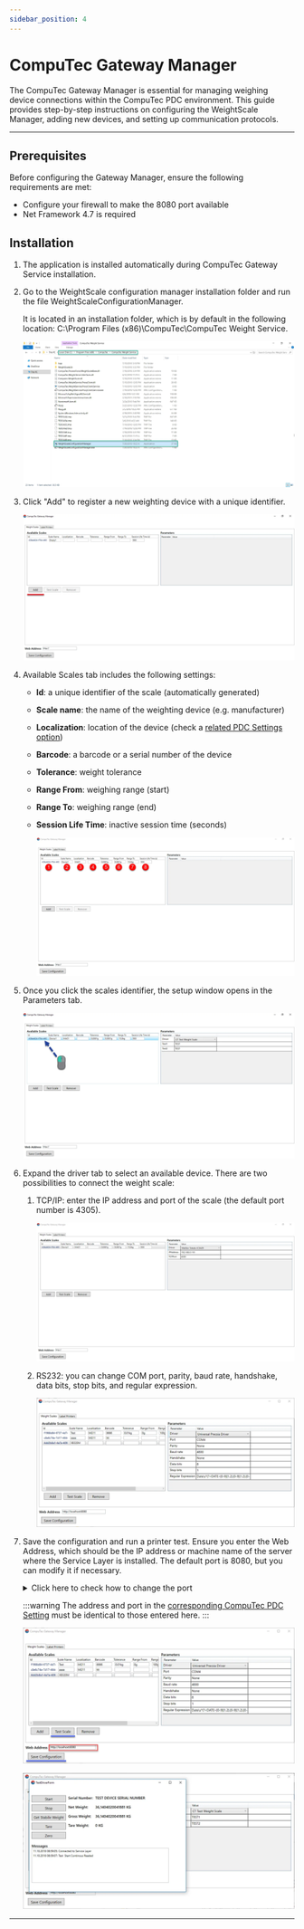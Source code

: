 ```yaml
---
sidebar_position: 4
---
```


# CompuTec Gateway Manager

The CompuTec Gateway Manager is essential for managing weighing device connections within the CompuTec PDC environment. This guide provides step-by-step instructions on configuring the WeightScale Manager, adding new devices, and setting up communication protocols.

---

## Prerequisites

Before configuring the Gateway Manager, ensure the following requirements are met:

- Configure your firewall to make the 8080 port available
- Net Framework 4.7 is required

## Installation

1. The application is installed automatically during CompuTec Gateway Service installation.
2. Go to the WeightScale configuration manager installation folder and run the file WeightScaleConfigurationManager.

   It is located in an installation folder, which is by default in the following location: C:\Program Files (x86)\CompuTec\CompuTec Weight Service\.

   ![Installation folder](./media/computec-gateway-manager/installation-folder.webp)
3. Click "Add" to register a new weighting device with a unique identifier.

    ![Add new scale](./media/computec-gateway-manager/add-new.webp)
4. Available Scales tab includes the following settings:

    - **Id**: a unique identifier of the scale (automatically generated)
    - **Scale name**: the name of the weighting device (e.g. manufacturer)
    - **Localization**: location of the device (check a [related PDC Settings option](../setting-up-the-application/pdc-settings/overview.md#assigning-pdc-settings-templates))
    - **Barcode**: a barcode or a serial number of the device
    - **Tolerance**: weight tolerance
    - **Range From**: weighing range (start)
    - **Range To**: weighing range (end)
    - **Session Life Time**: inactive session time (seconds)

        ![Scales columns](./media/computec-gateway-manager/scales-columns.webp)
5. Once you click the scales identifier, the setup window opens in the Parameters tab.

    ![Scale parameters](./media/computec-gateway-manager/scale-parameters.webp)
6. Expand the driver tab to select an available device. There are two possibilities to connect the weight scale:

    1. TCP/IP: enter the IP address and port of the scale (the default port number is 4305).

        ![Scale IP](./media/computec-gateway-manager/scale-ip.webp)
    2. RS232: you can change COM port, parity, baud rate, handshake, data bits, stop bits, and regular expression.

        ![Scale RS232](./media/computec-gateway-manager/scale-rs232.webp)
7. Save the configuration and run a printer test. Ensure you enter the Web Address, which should be the IP address or machine name of the server where the Service Layer is installed. The default port is 8080, but you can modify it if necessary.

    <details>
        <summary>Click here to check how to change the port</summary>
        <div>
            The port can be changed by editing a file located in CompuTec Service Layer installation folder. The default path: C:\Program Files\CompuTec\CompuTec Service Layer\CompuTec.ServiceLayer.Host.WindowsService.exe

            ![Port config](./media/computec-gateway-manager/port-config.webp)
        </div>
    </details>

    :::warning
        The address and port in the [corresponding CompuTec PDC Setting](../setting-up-the-application/overview.md#computec-labels-settings) must be identical to those entered here.
    :::

    ![Manager](./media/computec-gateway-manager/manager-1.webp)

    ![Manager](./media/computec-gateway-manager/manager-2.webp)

---
